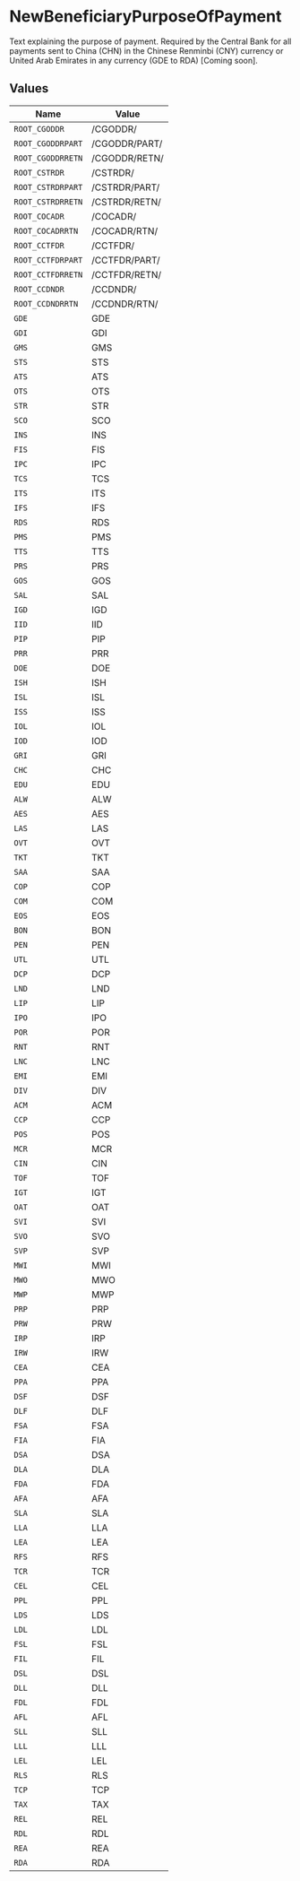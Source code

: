 # NewBeneficiaryPurposeOfPayment

Text explaining the purpose of payment. Required by the Central Bank for all payments sent to China (CHN) in the Chinese Renminbi (CNY) currency or United Arab Emirates in any currency (GDE to RDA) [Coming soon].


## Values

| Name              | Value             |
| ----------------- | ----------------- |
| `ROOT_CGODDR`     | /CGODDR/          |
| `ROOT_CGODDRPART` | /CGODDR/PART/     |
| `ROOT_CGODDRRETN` | /CGODDR/RETN/     |
| `ROOT_CSTRDR`     | /CSTRDR/          |
| `ROOT_CSTRDRPART` | /CSTRDR/PART/     |
| `ROOT_CSTRDRRETN` | /CSTRDR/RETN/     |
| `ROOT_COCADR`     | /COCADR/          |
| `ROOT_COCADRRTN`  | /COCADR/RTN/      |
| `ROOT_CCTFDR`     | /CCTFDR/          |
| `ROOT_CCTFDRPART` | /CCTFDR/PART/     |
| `ROOT_CCTFDRRETN` | /CCTFDR/RETN/     |
| `ROOT_CCDNDR`     | /CCDNDR/          |
| `ROOT_CCDNDRRTN`  | /CCDNDR/RTN/      |
| `GDE`             | GDE               |
| `GDI`             | GDI               |
| `GMS`             | GMS               |
| `STS`             | STS               |
| `ATS`             | ATS               |
| `OTS`             | OTS               |
| `STR`             | STR               |
| `SCO`             | SCO               |
| `INS`             | INS               |
| `FIS`             | FIS               |
| `IPC`             | IPC               |
| `TCS`             | TCS               |
| `ITS`             | ITS               |
| `IFS`             | IFS               |
| `RDS`             | RDS               |
| `PMS`             | PMS               |
| `TTS`             | TTS               |
| `PRS`             | PRS               |
| `GOS`             | GOS               |
| `SAL`             | SAL               |
| `IGD`             | IGD               |
| `IID`             | IID               |
| `PIP`             | PIP               |
| `PRR`             | PRR               |
| `DOE`             | DOE               |
| `ISH`             | ISH               |
| `ISL`             | ISL               |
| `ISS`             | ISS               |
| `IOL`             | IOL               |
| `IOD`             | IOD               |
| `GRI`             | GRI               |
| `CHC`             | CHC               |
| `EDU`             | EDU               |
| `ALW`             | ALW               |
| `AES`             | AES               |
| `LAS`             | LAS               |
| `OVT`             | OVT               |
| `TKT`             | TKT               |
| `SAA`             | SAA               |
| `COP`             | COP               |
| `COM`             | COM               |
| `EOS`             | EOS               |
| `BON`             | BON               |
| `PEN`             | PEN               |
| `UTL`             | UTL               |
| `DCP`             | DCP               |
| `LND`             | LND               |
| `LIP`             | LIP               |
| `IPO`             | IPO               |
| `POR`             | POR               |
| `RNT`             | RNT               |
| `LNC`             | LNC               |
| `EMI`             | EMI               |
| `DIV`             | DIV               |
| `ACM`             | ACM               |
| `CCP`             | CCP               |
| `POS`             | POS               |
| `MCR`             | MCR               |
| `CIN`             | CIN               |
| `TOF`             | TOF               |
| `IGT`             | IGT               |
| `OAT`             | OAT               |
| `SVI`             | SVI               |
| `SVO`             | SVO               |
| `SVP`             | SVP               |
| `MWI`             | MWI               |
| `MWO`             | MWO               |
| `MWP`             | MWP               |
| `PRP`             | PRP               |
| `PRW`             | PRW               |
| `IRP`             | IRP               |
| `IRW`             | IRW               |
| `CEA`             | CEA               |
| `PPA`             | PPA               |
| `DSF`             | DSF               |
| `DLF`             | DLF               |
| `FSA`             | FSA               |
| `FIA`             | FIA               |
| `DSA`             | DSA               |
| `DLA`             | DLA               |
| `FDA`             | FDA               |
| `AFA`             | AFA               |
| `SLA`             | SLA               |
| `LLA`             | LLA               |
| `LEA`             | LEA               |
| `RFS`             | RFS               |
| `TCR`             | TCR               |
| `CEL`             | CEL               |
| `PPL`             | PPL               |
| `LDS`             | LDS               |
| `LDL`             | LDL               |
| `FSL`             | FSL               |
| `FIL`             | FIL               |
| `DSL`             | DSL               |
| `DLL`             | DLL               |
| `FDL`             | FDL               |
| `AFL`             | AFL               |
| `SLL`             | SLL               |
| `LLL`             | LLL               |
| `LEL`             | LEL               |
| `RLS`             | RLS               |
| `TCP`             | TCP               |
| `TAX`             | TAX               |
| `REL`             | REL               |
| `RDL`             | RDL               |
| `REA`             | REA               |
| `RDA`             | RDA               |